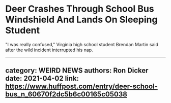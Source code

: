 # Deer Crashes Through School Bus Windshield And Lands On Sleeping Student

"I was really confused," Virginia high school student Brendan Martin said after the wild incident interrupted his nap.

---
category: WEIRD NEWS
authors: Ron Dicker
date: 2021-04-02
link: https://www.huffpost.com/entry/deer-school-bus_n_60670f2dc5b6c00165c05038
---
